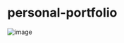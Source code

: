 # personal-portfolio
![image](https://github.com/19sumit11/personal-portfolio/assets/92935932/e495e2b3-9f10-446a-bee5-86d2fdd38222)
